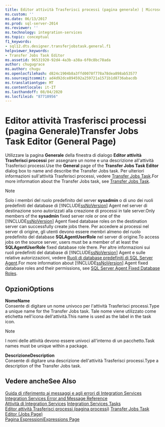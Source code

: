 ```yaml
---
title: Editor attività Trasferisci processi (pagina generale) | Microsoft Docs
ms.custom: ''
ms.date: 06/13/2017
ms.prod: sql-server-2014
ms.reviewer: ''
ms.technology: integration-services
ms.topic: conceptual
f1_keywords:
- sql12.dts.designer.transferjobstask.general.f1
helpviewer_keywords:
- Transfer Jobs Task Editor
ms.assetid: 96531920-92d4-4a3b-a38a-6f0c8bc78ada
author: chugugrace
ms.author: chugu
ms.openlocfilehash: d824c1904b8a3ffd0078f778a78dea898ab53577
ms.sourcegitcommit: ad4d92dce894592a259721a1571b1d8736abacdb
ms.translationtype: MT
ms.contentlocale: it-IT
ms.lasthandoff: 08/04/2020
ms.locfileid: "87710956"
---
```

# <a name="transfer-jobs-task-editor-general-page"></a><span data-ttu-id="c0ed1-102">Editor attività Trasferisci processi (pagina Generale)</span><span class="sxs-lookup"><span data-stu-id="c0ed1-102">Transfer Jobs Task Editor (General Page)</span></span>
  <span data-ttu-id="c0ed1-103">Utilizzare la pagina **Generale** della finestra di dialogo **Editor attività Trasferisci processi** per assegnare un nome e una descrizione all'attività Trasferisci processi.</span><span class="sxs-lookup"><span data-stu-id="c0ed1-103">Use the **General** page of the **Transfer Jobs Task Editor** dialog box to name and describe the Transfer Jobs task.</span></span> <span data-ttu-id="c0ed1-104">Per ulteriori informazioni sull'attività Trasferisci processi, vedere [Transfer Jobs Task](control-flow/transfer-jobs-task.md).</span><span class="sxs-lookup"><span data-stu-id="c0ed1-104">For more information about the Transfer Jobs task, see [Transfer Jobs Task](control-flow/transfer-jobs-task.md).</span></span>  
  
> [!NOTE]  
>  <span data-ttu-id="c0ed1-105">Solo i membri del ruolo predefinito del server **sysadmin** o di uno dei ruoli predefiniti del database di [!INCLUDE[ssNoVersion](../includes/ssnoversion-md.md)] Agent nel server di destinazione sono autorizzati alla creazione di processi in tale server.</span><span class="sxs-lookup"><span data-stu-id="c0ed1-105">Only members of the **sysadmin** fixed server role or one of the [!INCLUDE[ssNoVersion](../includes/ssnoversion-md.md)] Agent fixed database roles on the destination server can successfully create jobs there.</span></span> <span data-ttu-id="c0ed1-106">Per accedere ai processi nel server di origine, gli utenti devono essere membri almeno del ruolo predefinito del database **SQLAgentUserRole** nel server di origine.</span><span class="sxs-lookup"><span data-stu-id="c0ed1-106">To access jobs on the source server, users must be a member of at least the **SQLAgentUserRole** fixed database role there.</span></span> <span data-ttu-id="c0ed1-107">Per altre informazioni sui ruoli predefiniti del database di [!INCLUDE[ssNoVersion](../includes/ssnoversion-md.md)] Agent e sulle relative autorizzazioni, vedere [Ruoli di database predefiniti di SQL Server Agent](../ssms/agent/sql-server-agent-fixed-database-roles.md).</span><span class="sxs-lookup"><span data-stu-id="c0ed1-107">For more information about [!INCLUDE[ssNoVersion](../includes/ssnoversion-md.md)] Agent fixed database roles and their permissions, see [SQL Server Agent Fixed Database Roles](../ssms/agent/sql-server-agent-fixed-database-roles.md).</span></span>  
  
## <a name="options"></a><span data-ttu-id="c0ed1-108">Opzioni</span><span class="sxs-lookup"><span data-stu-id="c0ed1-108">Options</span></span>  
 <span data-ttu-id="c0ed1-109">**Nome**</span><span class="sxs-lookup"><span data-stu-id="c0ed1-109">**Name**</span></span>  
 <span data-ttu-id="c0ed1-110">Consente di digitare un nome univoco per l'attività Trasferisci processi.</span><span class="sxs-lookup"><span data-stu-id="c0ed1-110">Type a unique name for the Transfer Jobs task.</span></span> <span data-ttu-id="c0ed1-111">Tale nome viene utilizzato come etichetta nell'icona dell'attività.</span><span class="sxs-lookup"><span data-stu-id="c0ed1-111">This name is used as the label in the task icon.</span></span>  
  
> [!NOTE]  
>  <span data-ttu-id="c0ed1-112">I nomi delle attività devono essere univoci all'interno di un pacchetto.</span><span class="sxs-lookup"><span data-stu-id="c0ed1-112">Task names must be unique within a package.</span></span>  
  
 <span data-ttu-id="c0ed1-113">**Descrizione**</span><span class="sxs-lookup"><span data-stu-id="c0ed1-113">**Description**</span></span>  
 <span data-ttu-id="c0ed1-114">Consente di digitare una descrizione dell'attività Trasferisci processi.</span><span class="sxs-lookup"><span data-stu-id="c0ed1-114">Type a description of the Transfer Jobs task.</span></span>  
  
## <a name="see-also"></a><span data-ttu-id="c0ed1-115">Vedere anche</span><span class="sxs-lookup"><span data-stu-id="c0ed1-115">See Also</span></span>  
 <span data-ttu-id="c0ed1-116">[Guida di riferimento ai messaggi e agli errori di Integration Services](../../2014/integration-services/integration-services-error-and-message-reference.md) </span><span class="sxs-lookup"><span data-stu-id="c0ed1-116">[Integration Services Error and Message Reference](../../2014/integration-services/integration-services-error-and-message-reference.md) </span></span>  
 <span data-ttu-id="c0ed1-117">[Attività di Integration Services](control-flow/integration-services-tasks.md) </span><span class="sxs-lookup"><span data-stu-id="c0ed1-117">[Integration Services Tasks](control-flow/integration-services-tasks.md) </span></span>  
 <span data-ttu-id="c0ed1-118">[Editor attività Trasferisci processi &#40;pagina processi&#41;](../../2014/integration-services/transfer-jobs-task-editor-jobs-page.md) </span><span class="sxs-lookup"><span data-stu-id="c0ed1-118">[Transfer Jobs Task Editor &#40;Jobs Page&#41;](../../2014/integration-services/transfer-jobs-task-editor-jobs-page.md) </span></span>  
 [<span data-ttu-id="c0ed1-119">Pagina Espressioni</span><span class="sxs-lookup"><span data-stu-id="c0ed1-119">Expressions Page</span></span>](expressions/expressions-page.md)  
  
  
